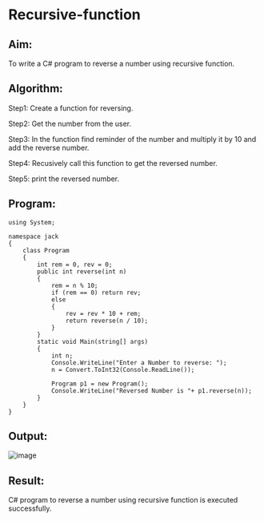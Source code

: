 # Recursive-function

## Aim: 
To write a C# program to reverse a number using recursive function.

## Algorithm:
Step1:
Create a function for reversing.

Step2:
Get the number from the user.

Step3:
In the function find reminder of the number and multiply it by 10 and add the reverse number.

Step4:
Recusively call this function to get the reversed number.

Step5:
print the reversed number.

## Program:
```
using System;

namespace jack
{
    class Program
    {
        int rem = 0, rev = 0;
        public int reverse(int n)
        {
            rem = n % 10;
            if (rem == 0) return rev;
            else
            {
                rev = rev * 10 + rem;
                return reverse(n / 10);
            }
        }
        static void Main(string[] args)
        {
            int n;
            Console.WriteLine("Enter a Number to reverse: ");
            n = Convert.ToInt32(Console.ReadLine());

            Program p1 = new Program();
            Console.WriteLine("Reversed Number is "+ p1.reverse(n));
        }
    }
}
```

## Output:
![image](https://github.com/Bhuvaneshwari-2003/Recursive-function/assets/94828604/5b3c804c-7ad7-4ff4-aec1-87cc68f9675c)


## Result:
C# program to reverse a number using recursive function is executed successfully.
